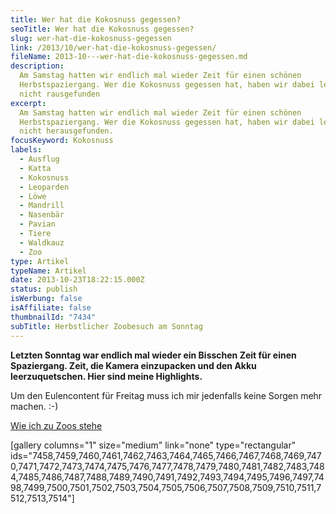 ```yaml
---
title: Wer hat die Kokosnuss gegessen?
seoTitle: Wer hat die Kokosnuss gegessen?
slug: wer-hat-die-kokosnuss-gegessen
link: /2013/10/wer-hat-die-kokosnuss-gegessen/
fileName: 2013-10---wer-hat-die-kokosnuss-gegessen.md
description:
  Am Samstag hatten wir endlich mal wieder Zeit für einen schönen
  Herbstspaziergang. Wer die Kokosnuss gegessen hat, haben wir dabei leider
  nicht rausgefunden
excerpt:
  Am Samstag hatten wir endlich mal wieder Zeit für einen schönen
  Herbstspaziergang. Wer die Kokosnuss gegessen hat, haben wir dabei leider
  nicht herausgefunden.
focusKeyword: Kokosnuss
labels:
  - Ausflug
  - Katta
  - Kokosnuss
  - Leoparden
  - Löwe
  - Mandrill
  - Nasenbär
  - Pavian
  - Tiere
  - Waldkauz
  - Zoo
type: Artikel
typeName: Artikel
date: 2013-10-23T18:22:15.000Z
status: publish
isWerbung: false
isAffiliate: false
thumbnailId: "7434"
subTitle: Herbstlicher Zoobesuch am Sonntag
---
```


<b>Letzten Sonntag war endlich mal wieder ein Bisschen Zeit für einen
Spaziergang. Zeit, die Kamera einzupacken und den Akku leerzuquetschen. Hier
sind meine Highlights.</b>

Um den Eulencontent für Freitag muss ich mir jedenfalls keine Sorgen mehr
machen. :-)

[Wie ich zu Zoos stehe](/2015/04/wie-ich-zu-zoos-stehe/)

[gallery columns="1" size="medium" link="none" type="rectangular"
ids="7458,7459,7460,7461,7462,7463,7464,7465,7466,7467,7468,7469,7470,7471,7472,7473,7474,7475,7476,7477,7478,7479,7480,7481,7482,7483,7484,7485,7486,7487,7488,7489,7490,7491,7492,7493,7494,7495,7496,7497,7498,7499,7500,7501,7502,7503,7504,7505,7506,7507,7508,7509,7510,7511,7512,7513,7514"]
